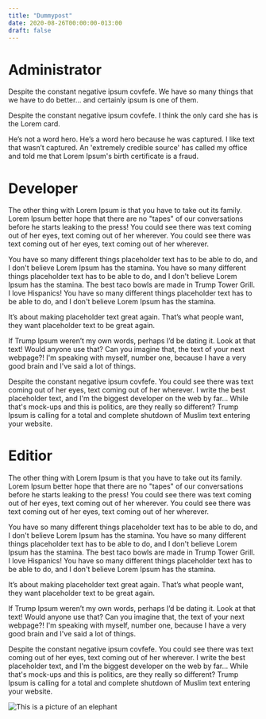 ```yaml
---
title: "Dummypost"
date: 2020-08-26T00:00:00-013:00
draft: false
---
```

Administrator
============
Despite the constant negative ipsum covfefe. We have so many things that we have to do better... and certainly ipsum is one of them.

Despite the constant negative ipsum covfefe. I think the only card she has is the Lorem card.

He’s not a word hero. He’s a word hero because he was captured. I like text that wasn’t captured. An 'extremely credible source' has called my office and told me that Lorem Ipsum's birth certificate is a fraud.

Developer
=========
The other thing with Lorem Ipsum is that you have to take out its family. Lorem Ipsum better hope that there are no "tapes" of our conversations before he starts leaking to the press! You could see there was text coming out of her eyes, text coming out of her wherever. You could see there was text coming out of her eyes, text coming out of her wherever.

You have so many different things placeholder text has to be able to do, and I don't believe Lorem Ipsum has the stamina. You have so many different things placeholder text has to be able to do, and I don't believe Lorem Ipsum has the stamina. The best taco bowls are made in Trump Tower Grill. I love Hispanics! You have so many different things placeholder text has to be able to do, and I don't believe Lorem Ipsum has the stamina.

It’s about making placeholder text great again. That’s what people want, they want placeholder text to be great again.

If Trump Ipsum weren’t my own words, perhaps I’d be dating it. Look at that text! Would anyone use that? Can you imagine that, the text of your next webpage?! I'm speaking with myself, number one, because I have a very good brain and I've said a lot of things.

Despite the constant negative ipsum covfefe. You could see there was text coming out of her eyes, text coming out of her wherever. I write the best placeholder text, and I'm the biggest developer on the web by far... While that's mock-ups and this is politics, are they really so different? Trump Ipsum is calling for a total and complete shutdown of Muslim text entering your website.

Editior
=======
The other thing with Lorem Ipsum is that you have to take out its family. Lorem Ipsum better hope that there are no "tapes" of our conversations before he starts leaking to the press! You could see there was text coming out of her eyes, text coming out of her wherever. You could see there was text coming out of her eyes, text coming out of her wherever.

You have so many different things placeholder text has to be able to do, and I don't believe Lorem Ipsum has the stamina. You have so many different things placeholder text has to be able to do, and I don't believe Lorem Ipsum has the stamina. The best taco bowls are made in Trump Tower Grill. I love Hispanics! You have so many different things placeholder text has to be able to do, and I don't believe Lorem Ipsum has the stamina.

It’s about making placeholder text great again. That’s what people want, they want placeholder text to be great again.

If Trump Ipsum weren’t my own words, perhaps I’d be dating it. Look at that text! Would anyone use that? Can you imagine that, the text of your next webpage?! I'm speaking with myself, number one, because I have a very good brain and I've said a lot of things.

Despite the constant negative ipsum covfefe. You could see there was text coming out of her eyes, text coming out of her wherever. I write the best placeholder text, and I'm the biggest developer on the web by far... While that's mock-ups and this is politics, are they really so different? Trump Ipsum is calling for a total and complete shutdown of Muslim text entering your website.


![This is a picture of an elephant](https://zen-swirles-589a00.netlify.app/https://github.com/wjmc232/IT-302/blob/master/content/elephant-5495430_960_720.webp)


